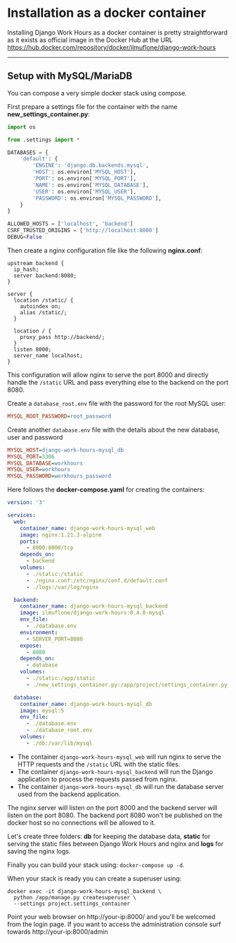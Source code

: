 # Installation as a docker container

Installing Django Work Hours as a docker container is pretty straightforward as
it exists as official image in the Docker Hub at the URL
https://hub.docker.com/repository/docker/ilmuflone/django-work-hours

---

## Setup with MySQL/MariaDB

You can compose a very simple docker stack using compose.

First prepare a settings file for the container with the name
**new_settings_container.py**:

```python
import os

from .settings import *

DATABASES = {
    'default': {
        'ENGINE': 'django.db.backends.mysql',
        'HOST': os.environ['MYSQL_HOST'],
        'PORT': os.environ['MYSQL_PORT'],
        'NAME': os.environ['MYSQL_DATABASE'],
        'USER': os.environ['MYSQL_USER'],
        'PASSWORD': os.environ['MYSQL_PASSWORD'],
    }
}

ALLOWED_HOSTS = ['localhost', 'backend']
CSRF_TRUSTED_ORIGINS = ['http://localhost:8000']
DEBUG=False
```

Then create a nginx configuration file like the following **nginx.conf**:

```
upstream backend {
  ip_hash;
  server backend:8080;
}

server {
  location /static/ {
    autoindex on;
    alias /static/;
  }

  location / {
    proxy_pass http://backend/;
  }
  listen 8000;
  server_name localhost;
}
```

This configuration will allow nginx to serve the port 8000 and directly handle
the `/static` URL and pass everything else to the backend on the port 8080.

Create a `database_root.env` file with the password for the root MySQL user:
```ini
MYSQL_ROOT_PASSWORD=root_password
```

Create another `database.env` file with the details about the new database,
user and password

```ini
MYSQL_HOST=django-work-hours-mysql_db
MYSQL_PORT=3306
MYSQL_DATABASE=workhours
MYSQL_USER=workhours
MYSQL_PASSWORD=workhours_password
```
Here follows the **docker-compose.yaml** for creating the containers:

```yaml
version: '3'

services:
  web:
    container_name: django-work-hours-mysql_web
    image: nginx:1.21.3-alpine
    ports:
      - 8000:8000/tcp
    depends_on:
      - backend
    volumes:
      - ./static:/static
      - ./nginx.conf:/etc/nginx/conf.d/default.conf
      - ./logs:/var/log/nginx

  backend:
    container_name: django-work-hours-mysql_backend
    image: ilmuflone/django-work-hours:0.4.0-mysql
    env_file:
      - ./database.env
    environment:
      - SERVER_PORT=8080
    expose:
      - 8080
    depends_on:
      - database
    volumes:
      - ./static:/app/static
      - ./new_settings_container.py:/app/project/settings_container.py

  database:
    container_name: django-work-hours-mysql_db
    image: mysql:5
    env_file:
      - ./database.env
      - ./database_root.env
    volumes:
      - ./db:/var/lib/mysql
```

- The container `django-work-hours-mysql_web` will run nginx to serve the HTTP
requests and the `/static` URL with the static files.
- The container `django-work-hours-mysql_backend` will run the Django
application to process the requests passed from nginx.
- The container `django-work-hours-mysql_db` will run the database server used
from the backend application.

The nginx server will listen on the port 8000 and the backend server will listen
on the port 8080. The backend port 8080 won't be published on the docker host so
no connections will be allowed to it.

Let's create three folders: **db** for keeping the database data, **static**
for serving the static files between Django Work Hours and nginx and **logs**
for saving the nginx logs.

Finally you can build your stack using: `docker-compose up -d`.

When your stack is ready you can create a superuser using:

    docker exec -it django-work-hours-mysql_backend \
      python /app/manage.py createsuperuser \
      --settings project.settings_container

Point your web browser on http://your-ip:8000/ and you'll be welcomed from the
login page. If you want to access the administration console surf towards
http://your-ip:8000/admin
